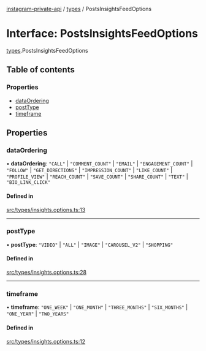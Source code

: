 [instagram-private-api](../../README.md) / [types](../../modules/types.md) / PostsInsightsFeedOptions

# Interface: PostsInsightsFeedOptions

[types](../../modules/types.md).PostsInsightsFeedOptions

## Table of contents

### Properties

- [dataOrdering](PostsInsightsFeedOptions.md#dataordering)
- [postType](PostsInsightsFeedOptions.md#posttype)
- [timeframe](PostsInsightsFeedOptions.md#timeframe)

## Properties

### dataOrdering

• **dataOrdering**: ``"CALL"`` \| ``"COMMENT_COUNT"`` \| ``"EMAIL"`` \| ``"ENGAGEMENT_COUNT"`` \| ``"FOLLOW"`` \| ``"GET_DIRECTIONS"`` \| ``"IMPRESSION_COUNT"`` \| ``"LIKE_COUNT"`` \| ``"PROFILE_VIEW"`` \| ``"REACH_COUNT"`` \| ``"SAVE_COUNT"`` \| ``"SHARE_COUNT"`` \| ``"TEXT"`` \| ``"BIO_LINK_CLICK"``

#### Defined in

[src/types/insights.options.ts:13](https://github.com/Nerixyz/instagram-private-api/blob/b3351b9/src/types/insights.options.ts#L13)

___

### postType

• **postType**: ``"VIDEO"`` \| ``"ALL"`` \| ``"IMAGE"`` \| ``"CAROUSEL_V2"`` \| ``"SHOPPING"``

#### Defined in

[src/types/insights.options.ts:28](https://github.com/Nerixyz/instagram-private-api/blob/b3351b9/src/types/insights.options.ts#L28)

___

### timeframe

• **timeframe**: ``"ONE_WEEK"`` \| ``"ONE_MONTH"`` \| ``"THREE_MONTHS"`` \| ``"SIX_MONTHS"`` \| ``"ONE_YEAR"`` \| ``"TWO_YEARS"``

#### Defined in

[src/types/insights.options.ts:12](https://github.com/Nerixyz/instagram-private-api/blob/b3351b9/src/types/insights.options.ts#L12)
